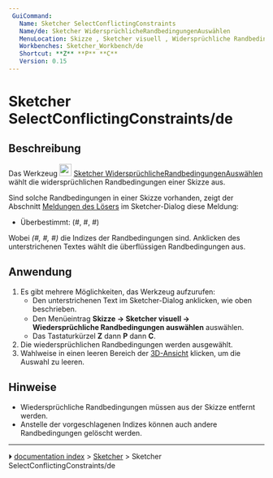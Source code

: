 ```yaml
---
 GuiCommand:
   Name: Sketcher SelectConflictingConstraints
   Name/de: Sketcher WidersprüchlicheRandbedingungenAuswählen
   MenuLocation: Skizze , Sketcher visuell , Widersprüchliche Randbedingungen auswählen
   Workbenches: Sketcher_Workbench/de
   Shortcut: **Z** **P** **C**
   Version: 0.15
---
```


# Sketcher SelectConflictingConstraints/de



## Beschreibung

Das Werkzeug <img alt="" src=images/Sketcher_SelectConflictingConstraints.svg  style="width:24px;"> [Sketcher WidersprüchlicheRandbedingungenAuswählen](Sketcher_SelectConflictingConstraints/de.md) wählt die widersprüchlichen Randbedingungen einer Skizze aus.

Sind solche Randbedingungen in einer Skizze vorhanden, zeigt der Abschnitt [Meldungen des Lösers](Sketcher_Dialog/de#Meldungen_des_Gleichungslösers.md) im Sketcher-Dialog diese Meldung:

-   Überbestimmt: (#, #, #)

Wobei *(#, #, #)* die Indizes der Randbedingungen sind. Anklicken des unterstrichenen Textes wählt die überflüssigen Randbedingungen aus.



## Anwendung

1.  Es gibt mehrere Möglichkeiten, das Werkzeug aufzurufen:
    -   Den unterstrichenen Text im Sketcher-Dialog anklicken, wie oben beschrieben.
    -   Den Menüeintrag **Skizze → Sketcher visuell → <img src="images/Sketcher_SelectConflictingConstraints.svg" width=16px> Wiedersprüchliche Randbedingungen auswählen** auswählen.
    -   Das Tastaturkürzel **Z** dann **P** dann **C**.
2.  Die wiedersprüchlichen Randbedingungen werden ausgewählt.
3.  Wahlweise in einen leeren Bereich der [3D-Ansicht](3D_view.md) klicken, um die Auswahl zu leeren.



## Hinweise

-   Wiedersprüchliche Randbedingungen müssen aus der Skizze entfernt werden.
-   Anstelle der vorgeschlagenen Indizes können auch andere Randbedingungen gelöscht werden.



---
⏵ [documentation index](../README.md) > [Sketcher](Sketcher_Workbench.md) > Sketcher SelectConflictingConstraints/de
